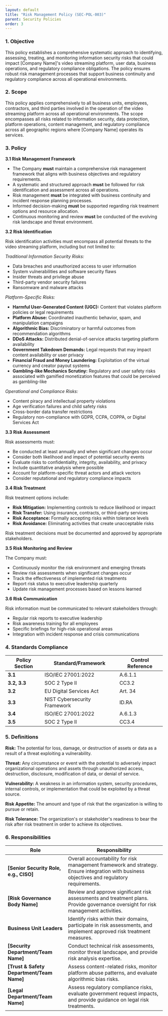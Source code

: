 ```yaml
---
layout: default
title: "Risk Management Policy (SEC-POL-003)"
parent: Security Policies
order: 3
---
```


### 1. Objective

This policy establishes a comprehensive systematic approach to identifying, assessing, treating, and monitoring information security risks that could impact [Company Name]'s video streaming platform, user data, business operations, and regulatory compliance obligations. The policy ensures robust risk management processes that support business continuity and regulatory compliance across all operational environments.

### 2. Scope

This policy applies comprehensively to all business units, employees, contractors, and third parties involved in the operation of the video streaming platform across all operational environments. The scope encompasses all risks related to information security, data protection, platform operations, content management, and regulatory compliance across all geographic regions where [Company Name] operates its services.

### 3. Policy

**3.1 Risk Management Framework**

- The Company **must** maintain a comprehensive risk management framework that aligns with business objectives and regulatory requirements.
- A systematic and structured approach **must** be followed for risk identification and assessment across all operations.
- Risk management **must** be integrated with business continuity and incident response planning processes.
- Informed decision-making **must** be supported regarding risk treatment options and resource allocation.
- Continuous monitoring and review **must** be conducted of the evolving risk landscape and threat environment.

**3.2 Risk Identification**

Risk identification activities must encompass all potential threats to the video streaming platform, including but not limited to:

*Traditional Information Security Risks:*
- Data breaches and unauthorized access to user information
- System vulnerabilities and software security flaws
- Insider threats and privilege abuse
- Third-party vendor security failures
- Ransomware and malware attacks

*Platform-Specific Risks:*
- **Harmful User-Generated Content (UGC):** Content that violates platform policies or legal requirements
- **Platform Abuse:** Coordinated inauthentic behavior, spam, and manipulation campaigns
- **Algorithmic Bias:** Discriminatory or harmful outcomes from recommendation algorithms
- **DDoS Attacks:** Distributed denial-of-service attacks targeting platform availability
- **Government Takedown Demands:** Legal requests that may impact content availability or user privacy
- **Financial Fraud and Money Laundering:** Exploitation of the virtual currency and creator payout systems
- **Gambling-like Mechanics Scrutiny:** Regulatory and user safety risks associated with gamified monetization features that could be perceived as gambling-like

*Operational and Compliance Risks:*
- Content piracy and intellectual property violations
- Age verification failures and child safety risks
- Cross-border data transfer restrictions
- Regulatory non-compliance with GDPR, CCPA, COPPA, or Digital Services Act

**3.3 Risk Assessment**

Risk assessments must:
- Be conducted at least annually and when significant changes occur
- Consider both likelihood and impact of potential security events
- Evaluate risks to confidentiality, integrity, availability, and privacy
- Include quantitative analysis where possible
- Account for platform-specific threat actors and attack vectors
- Consider reputational and regulatory compliance impacts

**3.4 Risk Treatment**

Risk treatment options include:
- **Risk Mitigation:** Implementing controls to reduce likelihood or impact
- **Risk Transfer:** Using insurance, contracts, or third-party services
- **Risk Acceptance:** Formally accepting risks within tolerance levels
- **Risk Avoidance:** Eliminating activities that create unacceptable risks

Risk treatment decisions must be documented and approved by appropriate stakeholders.

**3.5 Risk Monitoring and Review**

The Company must:
- Continuously monitor the risk environment and emerging threats
- Review risk assessments when significant changes occur
- Track the effectiveness of implemented risk treatments
- Report risk status to executive leadership quarterly
- Update risk management processes based on lessons learned

**3.6 Risk Communication**

Risk information must be communicated to relevant stakeholders through:
- Regular risk reports to executive leadership
- Risk awareness training for all employees
- Specific briefings for high-risk operational areas
- Integration with incident response and crisis communications

### 4. Standards Compliance

| **Policy Section** | **Standard/Framework** | **Control Reference** |
| --- | --- | --- |
| **3.1** | ISO/IEC 27001:2022 | A.6.1.1 |
| **3.2, 3.3** | SOC 2 Type II | CC3.2 |
| **3.2** | EU Digital Services Act | Art. 34 |
| **3.3** | NIST Cybersecurity Framework | ID.RA |
| **3.4** | ISO/IEC 27001:2022 | A.6.1.3 |
| **3.5** | SOC 2 Type II | CC3.4 |

### 5. Definitions

**Risk:** The potential for loss, damage, or destruction of assets or data as a result of a threat exploiting a vulnerability.

**Threat:** Any circumstance or event with the potential to adversely impact organizational operations and assets through unauthorized access, destruction, disclosure, modification of data, or denial of service.

**Vulnerability:** A weakness in an information system, security procedures, internal controls, or implementation that could be exploited by a threat source.

**Risk Appetite:** The amount and type of risk that the organization is willing to pursue or retain.

**Risk Tolerance:** The organization's or stakeholder's readiness to bear the risk after risk treatment in order to achieve its objectives.

### 6. Responsibilities

| Role | Responsibility |
| --- | --- |
| **[Senior Security Role, e.g., CISO]** | Overall accountability for risk management framework and strategy. Ensure integration with business objectives and regulatory requirements. |
| **[Risk Governance Body Name]** | Review and approve significant risk assessments and treatment plans. Provide governance oversight for risk management activities. |
| **Business Unit Leaders** | Identify risks within their domains, participate in risk assessments, and implement approved risk treatment measures. |
| **[Security Department/Team Name]** | Conduct technical risk assessments, monitor threat landscape, and provide risk analysis expertise. |
| **[Trust & Safety Department/Team Name]** | Assess content-related risks, monitor platform abuse patterns, and evaluate algorithmic bias risks. |
| **[Legal Department/Team Name]** | Assess regulatory compliance risks, evaluate government request impacts, and provide guidance on legal risk treatments. |

